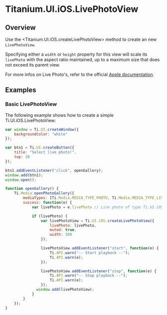 # Titanium.UI.iOS.LivePhotoView

<TypeHeader/>

## Overview

Use the <Titanium.UI.iOS.createLivePhotoView> method to create an new `LivePhotoView`.

Specifying either a `width` or `height` property for this view will scale its `livePhoto` with 
the aspect ratio maintained, up to a maximum size that does not exceed its parent view.

For more infos on Live Photo's, refer to the official [Apple documentation](https://developer.apple.com/documentation/photosui/phlivephotoview).

## Examples

### Basic LivePhotoView

The following example shows how to create a simple Ti.UI.iOS.LivePhotoView:

``` js
var window = Ti.UI.createWindow({
    backgroundColor: "white"
});

var btn1 = Ti.UI.createButton({
    title: "Select live photo!",
    top: 30
});

btn1.addEventListener("click", openGallery);
window.add(btn1);
window.open();

function openGallery() {
    Ti.Media.openPhotoGallery({
        mediaTypes: [Ti.Media.MEDIA_TYPE_PHOTO, Ti.Media.MEDIA_TYPE_LIVEPHOTO],
        success: function(e) {
            var livePhoto = e.livePhoto // Live photo of type Ti.UI.iOS.LivePhoto

            if (livePhoto) {
                var livePhotoView = Ti.UI.iOS.createLivePhotoView({
                    livePhoto: livePhoto,
                    muted: true,
                    width: 300
                });

                livePhotoView.addEventListener("start", function(e) {
                    Ti.API.warn("-- Start playback --");
                    Ti.API.warn(e);
                });

                livePhotoView.addEventListener("stop", function(e) {
                    Ti.API.warn("-- Stop playback --");
                    Ti.API.warn(e);
                });
              window.add(livePhotoView);
            }
        }
    });
}
```

<ApiDocs/>
